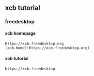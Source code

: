 ## xcb tutorial
### freedesktop



#### xcb homepage

    https://xcb.freedesktop.org
    [xcb-home](https://xcb.freedesktop.org)


#### xcb tutorial

    https://xcb.freedesktop



